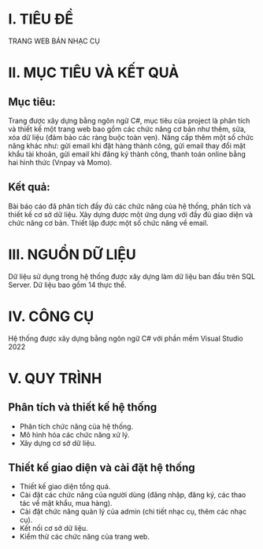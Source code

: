 # I. TIÊU ĐỀ
TRANG WEB BÁN NHẠC CỤ

# II. MỤC TIÊU VÀ KẾT QUẢ
## Mục tiêu:
Trang được xây dựng bằng ngôn ngữ C#, mục tiêu của project là phân tích và thiết kế một trang web bao gồm các chức năng cơ bản như thêm, sửa, xóa dữ liệu (đảm bảo các ràng buộc toàn vẹn).
Nâng cấp thêm một số chức năng khác như: gửi email khi đặt hàng thành công, gửi email thay đổi mật khẩu tài khoản, gửi email khi đăng ký thành công, thanh toán online bằng hai hình thức (Vnpay và Momo).
## Kết quả:
Bài báo cáo đã phân tích đầy đủ các chức năng của hệ thống, phân tích và thiết kế cơ sở dữ liệu.
Xây dựng được một ứng dụng với đầy đủ giao diện và chức năng cơ bản.
Thiết lập được một số chức năng về email.

# III. NGUỒN DỮ LIỆU
Dữ liệu sử dụng trong hệ thống được xây dựng làm dữ liệu ban đầu trên SQL Server.
Dữ liệu bao gồm 14 thực thể.

# IV. CÔNG CỤ
Hệ thống được xây dựng bằng ngôn ngữ C# với phần mềm Visual Studio 2022

# V. QUY TRÌNH
## Phân tích và thiết kế hệ thống
- Phân tích chức năng của hệ thống.
- Mô hình hóa các chức năng xử lý.
- Xây dựng cơ sở dữ liệu.

## Thiết kế giao diện và cài đặt hệ thống
- Thiết kế giao diện tổng quá.
- Cài đặt các chức năng của người dùng (đăng nhập, đăng ký, các thao tác về mật khẩu, mua hàng).
- Cài đặt chức năng quản lý của admin (chi tiết nhạc cụ, thêm các nhạc cụ).
- Kết nối cơ sở dữ liệu.
- Kiểm thử các chức năng của trang web.
